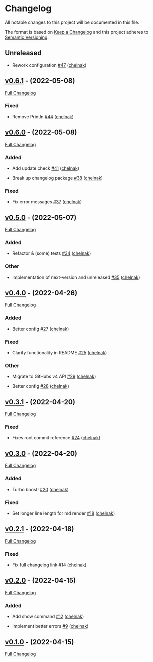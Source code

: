 # Changelog

All notable changes to this project will be documented in this file.

The format is based on [Keep a Changelog](http://keepachangelog.com/en/1.0.0/) and this project adheres to [Semantic Versioning](http://semver.org).

## Unreleased

- Rework configuration [#47](https://github.com/chelnak/gh-changelog/pull/47) ([chelnak](https://github.com/chelnak))


## [v0.6.1](https://github.com/chelnak/gh-changelog/tree/v0.6.1) - (2022-05-08)

[Full Changelog](https://github.com/chelnak/gh-changelog/compare/v0.6.0...v0.6.1)

### Fixed

- Remove Println [#44](https://github.com/chelnak/gh-changelog/pull/44) ([chelnak](https://github.com/chelnak))


## [v0.6.0](https://github.com/chelnak/gh-changelog/tree/v0.6.0) - (2022-05-08)

[Full Changelog](https://github.com/chelnak/gh-changelog/compare/v0.5.0...v0.6.0)

### Added

- Add update check [#41](https://github.com/chelnak/gh-changelog/pull/41) ([chelnak](https://github.com/chelnak))

- Break up changelog package [#38](https://github.com/chelnak/gh-changelog/pull/38) ([chelnak](https://github.com/chelnak))


### Fixed

- Fix error messages [#37](https://github.com/chelnak/gh-changelog/pull/37) ([chelnak](https://github.com/chelnak))


## [v0.5.0](https://github.com/chelnak/gh-changelog/tree/v0.5.0) - (2022-05-07)

[Full Changelog](https://github.com/chelnak/gh-changelog/compare/v0.4.0...v0.5.0)

### Added

- Refactor & (some) tests [#34](https://github.com/chelnak/gh-changelog/pull/34) ([chelnak](https://github.com/chelnak))


### Other

- Implementation of next-version and unreleased [#35](https://github.com/chelnak/gh-changelog/pull/35) ([chelnak](https://github.com/chelnak))


## [v0.4.0](https://github.com/chelnak/gh-changelog/tree/v0.4.0) - (2022-04-26)

[Full Changelog](https://github.com/chelnak/gh-changelog/compare/v0.3.1...v0.4.0)

### Added

- Better config [#27](https://github.com/chelnak/gh-changelog/pull/27) ([chelnak](https://github.com/chelnak))


### Fixed

- Clarify functionality in README [#25](https://github.com/chelnak/gh-changelog/pull/25) ([chelnak](https://github.com/chelnak))


### Other

- Migrate to GitHubs v4 API [#29](https://github.com/chelnak/gh-changelog/pull/29) ([chelnak](https://github.com/chelnak))

- Better config [#28](https://github.com/chelnak/gh-changelog/pull/28) ([chelnak](https://github.com/chelnak))


## [v0.3.1](https://github.com/chelnak/gh-changelog/tree/v0.3.1) - (2022-04-20)

[Full Changelog](https://github.com/chelnak/gh-changelog/compare/v0.3.0...v0.3.1)

### Fixed

- Fixes root commit reference [#24](https://github.com/chelnak/gh-changelog/pull/24) ([chelnak](https://github.com/chelnak))


## [v0.3.0](https://github.com/chelnak/gh-changelog/tree/v0.3.0) - (2022-04-20)

[Full Changelog](https://github.com/chelnak/gh-changelog/compare/v0.2.1...v0.3.0)

### Added

- Turbo boost! [#20](https://github.com/chelnak/gh-changelog/pull/20) ([chelnak](https://github.com/chelnak))


### Fixed

- Set longer line length for md render [#18](https://github.com/chelnak/gh-changelog/pull/18) ([chelnak](https://github.com/chelnak))


## [v0.2.1](https://github.com/chelnak/gh-changelog/tree/v0.2.1) - (2022-04-18)

[Full Changelog](https://github.com/chelnak/gh-changelog/compare/v0.2.0...v0.2.1)

### Fixed

- Fix full changelog link [#14](https://github.com/chelnak/gh-changelog/pull/14) ([chelnak](https://github.com/chelnak))


## [v0.2.0](https://github.com/chelnak/gh-changelog/tree/v0.2.0) - (2022-04-15)

[Full Changelog](https://github.com/chelnak/gh-changelog/compare/v0.1.0...v0.2.0)

### Added

- Add show command [#12](https://github.com/chelnak/gh-changelog/pull/12) ([chelnak](https://github.com/chelnak))

- Implement better errors [#9](https://github.com/chelnak/gh-changelog/pull/9) ([chelnak](https://github.com/chelnak))


## [v0.1.0](https://github.com/chelnak/gh-changelog/tree/v0.1.0) - (2022-04-15)

[Full Changelog](https://github.com/chelnak/gh-changelog/compare/42d4c93b23eaf307c5f9712f4c62014fe38332bd...v0.1.0)
